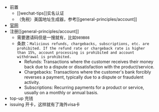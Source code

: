 - 前置
  - [[wechat-tips]]实名认证
  - （免税）美国地址生成器，参考[[general-principles/account]]
- [官网](https://www.nobepay.com/)
- 注册[[general-principles/account]]
  - 需要邀请码但是一搜就有，比如`989B08`
  - 条款：`Malicious refunds, chargebacks, subscriptions, etc. are prohibited. If the refund rate or chargeback rate is higher than 15%, account processing is prohibited and account withdrawal is prohibited.`
    - Refunds: Transactions where the customer receives their money back due to a dispute or dissatisfaction with the product/service.
    - Chargebacks: Transactions where the customer's bank forcibly reverses a payment, typically due to a dispute or fraudulent activity.
    - Subscriptions: Recurring payments for a product or service, usually on a monthly or annual basis.
- top-up 充钱
- issuing 开卡，这样就有了海外visa卡